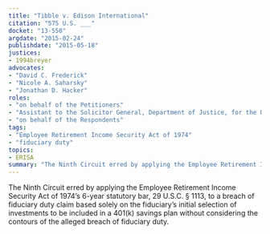 ```yaml
---
title: "Tibble v. Edison International"
citation: "575 U.S. ___"
docket: "13-550"
argdate: "2015-02-24"
publishdate: "2015-05-18"
justices:
- 1994breyer
advocates:
- "David C. Frederick"
- "Nicole A. Saharsky"
- "Jonathan D. Hacker"
roles:
- "on behalf of the Petitioners"
- "Assistant to the Solicitor General, Department of Justice, for the United States, as amicus curiae, supporting the Petitioners"
- "on behalf of the Respondents"
tags:
- "Employee Retirement Income Security Act of 1974"
- "fiduciary duty"
topics:
- ERISA
summary: "The Ninth Circuit erred by applying the Employee Retirement Income Security Act of 1974’s 6-year statutory bar, 29 U.S.C. § 1113, to a breach of fiduciary duty claim based solely on the fiduciary’s initial selection of investments to be included in a 401(k) savings plan without considering the contours of the alleged breach of fiduciary duty."
---
```

The Ninth Circuit erred by applying the Employee Retirement Income Security Act of 1974’s 6-year statutory bar, 29 U.S.C. § 1113, to a breach of fiduciary duty claim based solely on the fiduciary’s initial selection of investments to be included in a 401(k) savings plan without considering the contours of the alleged breach of fiduciary duty.

